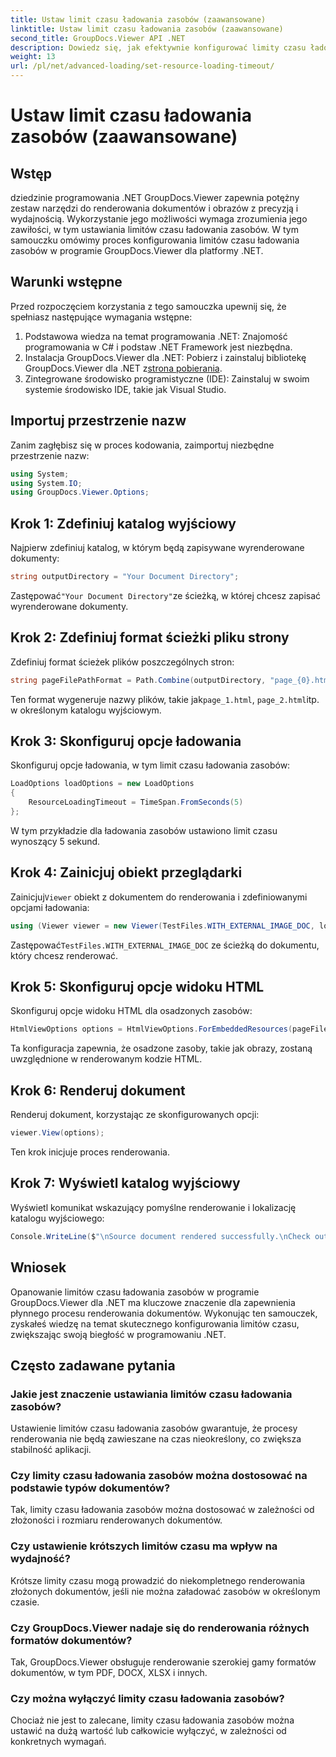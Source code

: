 ```yaml
---
title: Ustaw limit czasu ładowania zasobów (zaawansowane)
linktitle: Ustaw limit czasu ładowania zasobów (zaawansowane)
second_title: GroupDocs.Viewer API .NET
description: Dowiedz się, jak efektywnie konfigurować limity czasu ładowania zasobów w programie GroupDocs.Viewer dla platformy .NET. Opanuj renderowanie dokumentów z precyzją i stabilnością.
weight: 13
url: /pl/net/advanced-loading/set-resource-loading-timeout/
---
```


# Ustaw limit czasu ładowania zasobów (zaawansowane)

## Wstęp
dziedzinie programowania .NET GroupDocs.Viewer zapewnia potężny zestaw narzędzi do renderowania dokumentów i obrazów z precyzją i wydajnością. Wykorzystanie jego możliwości wymaga zrozumienia jego zawiłości, w tym ustawiania limitów czasu ładowania zasobów. W tym samouczku omówimy proces konfigurowania limitów czasu ładowania zasobów w programie GroupDocs.Viewer dla platformy .NET.
## Warunki wstępne
Przed rozpoczęciem korzystania z tego samouczka upewnij się, że spełniasz następujące wymagania wstępne:
1. Podstawowa wiedza na temat programowania .NET: Znajomość programowania w C# i podstaw .NET Framework jest niezbędna.
2.  Instalacja GroupDocs.Viewer dla .NET: Pobierz i zainstaluj bibliotekę GroupDocs.Viewer dla .NET z[strona pobierania](https://releases.groupdocs.com/viewer/net/).
3. Zintegrowane środowisko programistyczne (IDE): Zainstaluj w swoim systemie środowisko IDE, takie jak Visual Studio.

## Importuj przestrzenie nazw
Zanim zagłębisz się w proces kodowania, zaimportuj niezbędne przestrzenie nazw:
```csharp
using System;
using System.IO;
using GroupDocs.Viewer.Options;
```

## Krok 1: Zdefiniuj katalog wyjściowy
Najpierw zdefiniuj katalog, w którym będą zapisywane wyrenderowane dokumenty:
```csharp
string outputDirectory = "Your Document Directory";
```
 Zastępować`"Your Document Directory"`ze ścieżką, w której chcesz zapisać wyrenderowane dokumenty.
## Krok 2: Zdefiniuj format ścieżki pliku strony
Zdefiniuj format ścieżek plików poszczególnych stron:
```csharp
string pageFilePathFormat = Path.Combine(outputDirectory, "page_{0}.html");
```
 Ten format wygeneruje nazwy plików, takie jak`page_1.html`, `page_2.html`itp. w określonym katalogu wyjściowym.
## Krok 3: Skonfiguruj opcje ładowania
Skonfiguruj opcje ładowania, w tym limit czasu ładowania zasobów:
```csharp
LoadOptions loadOptions = new LoadOptions
{
    ResourceLoadingTimeout = TimeSpan.FromSeconds(5)
};
```
W tym przykładzie dla ładowania zasobów ustawiono limit czasu wynoszący 5 sekund.
## Krok 4: Zainicjuj obiekt przeglądarki
 Zainicjuj`Viewer` obiekt z dokumentem do renderowania i zdefiniowanymi opcjami ładowania:
```csharp
using (Viewer viewer = new Viewer(TestFiles.WITH_EXTERNAL_IMAGE_DOC, loadOptions))
```
 Zastępować`TestFiles.WITH_EXTERNAL_IMAGE_DOC` ze ścieżką do dokumentu, który chcesz renderować.
## Krok 5: Skonfiguruj opcje widoku HTML
Skonfiguruj opcje widoku HTML dla osadzonych zasobów:
```csharp
HtmlViewOptions options = HtmlViewOptions.ForEmbeddedResources(pageFilePathFormat);
```
Ta konfiguracja zapewnia, że osadzone zasoby, takie jak obrazy, zostaną uwzględnione w renderowanym kodzie HTML.
## Krok 6: Renderuj dokument
Renderuj dokument, korzystając ze skonfigurowanych opcji:
```csharp
viewer.View(options);
```
Ten krok inicjuje proces renderowania.
## Krok 7: Wyświetl katalog wyjściowy
Wyświetl komunikat wskazujący pomyślne renderowanie i lokalizację katalogu wyjściowego:
```csharp
Console.WriteLine($"\nSource document rendered successfully.\nCheck output in {outputDirectory}.");
```

## Wniosek
Opanowanie limitów czasu ładowania zasobów w programie GroupDocs.Viewer dla .NET ma kluczowe znaczenie dla zapewnienia płynnego procesu renderowania dokumentów. Wykonując ten samouczek, zyskałeś wiedzę na temat skutecznego konfigurowania limitów czasu, zwiększając swoją biegłość w programowaniu .NET.
## Często zadawane pytania
### Jakie jest znaczenie ustawiania limitów czasu ładowania zasobów?
Ustawienie limitów czasu ładowania zasobów gwarantuje, że procesy renderowania nie będą zawieszane na czas nieokreślony, co zwiększa stabilność aplikacji.
### Czy limity czasu ładowania zasobów można dostosować na podstawie typów dokumentów?
Tak, limity czasu ładowania zasobów można dostosować w zależności od złożoności i rozmiaru renderowanych dokumentów.
### Czy ustawienie krótszych limitów czasu ma wpływ na wydajność?
Krótsze limity czasu mogą prowadzić do niekompletnego renderowania złożonych dokumentów, jeśli nie można załadować zasobów w określonym czasie.
### Czy GroupDocs.Viewer nadaje się do renderowania różnych formatów dokumentów?
Tak, GroupDocs.Viewer obsługuje renderowanie szerokiej gamy formatów dokumentów, w tym PDF, DOCX, XLSX i innych.
### Czy można wyłączyć limity czasu ładowania zasobów?
Chociaż nie jest to zalecane, limity czasu ładowania zasobów można ustawić na dużą wartość lub całkowicie wyłączyć, w zależności od konkretnych wymagań.